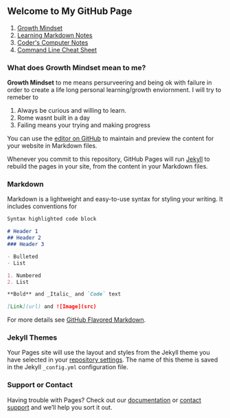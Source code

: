 ## Welcome to My GitHub Page

1. [Growth Mindset](https://ashcaz.github.io/learning-journal/Growthmindset)
2. [Learning Markdown Notes](https://ashcaz.github.io/learning-journal/learn-markdown)
3. [Coder's Computer Notes](https://ashcaz.github.io/learning-journal/coders-computer)
4. [Command Line Cheat Sheet](https://ashcaz.github.io/learning-journal/CommandLineCS)


### What does Growth Mindset mean to me?

**Growth Mindset** to me means persurveering and being ok with failure in order to create a life long personal learning/growth enviornment. 
I will try to remeber to

1. Always be curious and willing to learn.
2. Rome wasnt built in a day
3. Failing means your trying and making progress




You can use the [editor on GitHub](https://github.com/ashcaz/learning-journal/edit/master/README.md) to maintain and preview the content for your website in Markdown files.

Whenever you commit to this repository, GitHub Pages will run [Jekyll](https://jekyllrb.com/) to rebuild the pages in your site, from the content in your Markdown files.

### Markdown

Markdown is a lightweight and easy-to-use syntax for styling your writing. It includes conventions for

```markdown
Syntax highlighted code block

# Header 1
## Header 2
### Header 3

- Bulleted
- List

1. Numbered
2. List

**Bold** and _Italic_ and `Code` text

[Link](url) and ![Image](src)
```

For more details see [GitHub Flavored Markdown](https://guides.github.com/features/mastering-markdown/).

### Jekyll Themes

Your Pages site will use the layout and styles from the Jekyll theme you have selected in your [repository settings](https://github.com/ashcaz/learning-journal/settings). The name of this theme is saved in the Jekyll `_config.yml` configuration file.

### Support or Contact

Having trouble with Pages? Check out our [documentation](https://help.github.com/categories/github-pages-basics/) or [contact support](https://github.com/contact) and we’ll help you sort it out.
